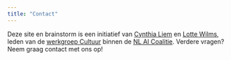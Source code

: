 ```yaml
---
title: "Contact"
---
```


Deze site en brainstorm is een initiatief van [Cynthia Liem](https://www.cynthialiem.com) en [Lotte Wilms](https://lab.kb.nl/person/lotte-wilms), leden van de [werkgroep Cultuur](https://nlaic.com/toepassingsgebied/cultuur/) binnen de [NL AI Coalitie](nlaic.com/).
Verdere vragen? Neem graag contact met ons op!
